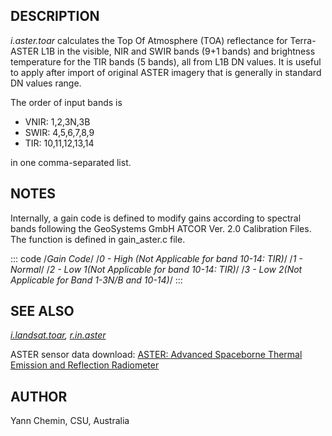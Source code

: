 ## DESCRIPTION

*i.aster.toar* calculates the Top Of Atmosphere (TOA) reflectance for
Terra-ASTER L1B in the visible, NIR and SWIR bands (9+1 bands) and
brightness temperature for the TIR bands (5 bands), all from L1B DN
values. It is useful to apply after import of original ASTER imagery
that is generally in standard DN values range.

The order of input bands is

-   VNIR: 1,2,3N,3B
-   SWIR: 4,5,6,7,8,9
-   TIR: 10,11,12,13,14

in one comma-separated list.

## NOTES

Internally, a gain code is defined to modify gains according to spectral
bands following the GeoSystems GmbH ATCOR Ver. 2.0 Calibration Files.
The function is defined in gain_aster.c file.

::: code
    /*Gain Code*/
        /*0 - High (Not Applicable for band 10-14: TIR)*/
        /*1 - Normal*/
        /*2 - Low 1(Not Applicable for band 10-14: TIR)*/
        /*3 - Low 2(Not Applicable for Band 1-3N/B and 10-14)*/
:::

## SEE ALSO

*[i.landsat.toar](i.landsat.toar.html), [r.in.aster](r.in.aster.html)*

ASTER sensor data download: [ASTER: Advanced Spaceborne Thermal Emission
and Reflection Radiometer](http://asterweb.jpl.nasa.gov/)

## AUTHOR

Yann Chemin, CSU, Australia
